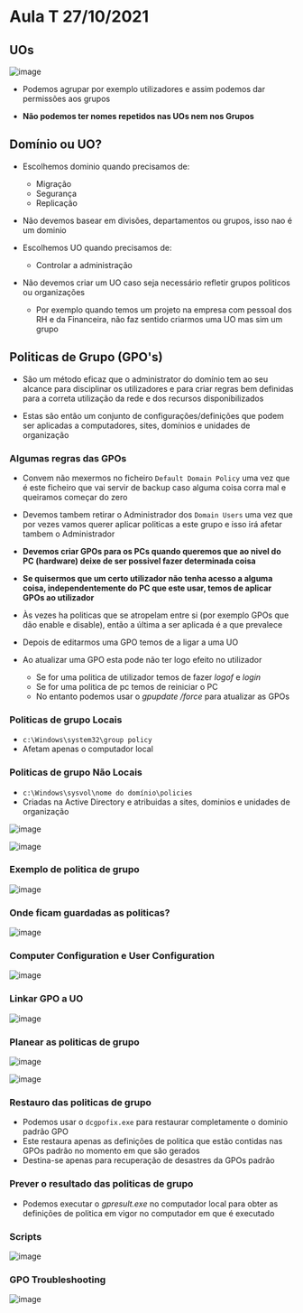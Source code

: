 # Aula T 27/10/2021


## UOs

![image](https://user-images.githubusercontent.com/12052283/139958279-9f468296-eebe-43f3-8687-f347c6002590.png)

- Podemos agrupar por exemplo utilizadores e assim podemos dar permissões aos grupos

- **Não podemos ter nomes repetidos nas UOs nem nos Grupos**


## Domínio ou UO?

- Escolhemos dominio quando precisamos de:
  - Migração
  - Segurança
  - Replicação
  
- Não devemos basear em divisões, departamentos ou grupos, isso nao é um dominio

- Escolhemos UO quando precisamos de:
  - Controlar a administração
  
- Não devemos criar um UO caso seja necessário refletir grupos politicos ou organizações
  - Por exemplo quando temos um projeto na empresa com pessoal dos RH e da Financeira, não faz sentido criarmos uma UO mas sim um grupo
  
## Politicas de Grupo (GPO's)

- São um método eficaz que o administrator do domínio tem ao seu alcance para disciplinar os utilizadores e para criar regras bem definidas para a correta utilização da rede e dos recursos disponibilizados

- Estas são então um conjunto de configurações/definições que podem ser aplicadas a computadores, sites, domínios e unidades de organização

### Algumas regras das GPOs

- Convem não mexermos no ficheiro `Default Domain Policy` uma vez que é este ficheiro que vai servir de backup caso alguma coisa corra mal e queiramos começar do zero

- Devemos tambem retirar o Administrador dos `Domain Users` uma vez que por vezes vamos querer aplicar politicas a este grupo e isso irá afetar tambem o Administrador

- **Devemos criar GPOs para os PCs quando queremos que ao nivel do PC (hardware) deixe de ser possivel fazer determinada coisa**

- **Se quisermos que um certo utilizador não tenha acesso a alguma coisa, independentemente do PC que este usar, temos de aplicar GPOs ao utilizador**

- Às vezes ha politicas que se atropelam entre si (por exemplo GPOs que dão enable e disable), então a última a ser aplicada é a que prevalece

- Depois de editarmos uma GPO temos de a ligar a uma UO

- Ao atualizar uma GPO esta pode não ter logo efeito no utilizador
  - Se for uma politica de utilizador temos de fazer *logof* e *login*
  - Se for uma politica de pc temos de reiniciar o PC
  - No entanto podemos usar o *gpupdate /force* para atualizar as GPOs

### Politicas de grupo Locais

- `c:\Windows\system32\group policy`
- Afetam apenas o computador local

### Politicas de grupo Não Locais

- `c:\Windows\sysvol\nome do domínio\policies`
- Criadas na Active Directory e atribuidas a sites, dominios e unidades de organização

![image](https://user-images.githubusercontent.com/12052283/139958956-936b09dd-c6c8-4836-aace-6e4ff50e16f8.png)

![image](https://user-images.githubusercontent.com/12052283/139959189-ffcb339e-11e7-4ae6-915c-2451eb7c21dd.png)

### Exemplo de politica de grupo

![image](https://user-images.githubusercontent.com/12052283/139959231-bc46aa7a-9fcb-4dcb-a5e6-239b1cef228b.png)

### Onde ficam guardadas as politicas?

![image](https://user-images.githubusercontent.com/12052283/139959387-26250797-e2f2-48c8-aa43-7a2e37b514cd.png)

### Computer Configuration e User Configuration

![image](https://user-images.githubusercontent.com/12052283/139959980-17b39f14-dcce-4230-9830-dd394ba221bf.png)

### Linkar GPO a UO

![image](https://user-images.githubusercontent.com/12052283/139960145-baeb2fd6-cf97-4581-8c12-a8b7bdded7a0.png)

### Planear as politicas de grupo

![image](https://user-images.githubusercontent.com/12052283/139960214-9cc6c3c7-37b3-47c3-9b18-7f55e7f8f23c.png)

![image](https://user-images.githubusercontent.com/12052283/139960247-1d3d1aa0-8a45-49ac-9102-e3ac6bc03952.png)

### Restauro das politicas de grupo

- Podemos usar o `dcgpofix.exe` para restaurar completamente o dominio padrão GPO
- Este restaura apenas as definições de politica que estão contidas nas GPOs padrão no momento em que são gerados
- Destina-se apenas para recuperação de desastres da GPOs padrão

### Prever o resultado das politicas de grupo

- Podemos executar o *gpresult.exe* no computador local para obter as definições de politica em vigor no computador em que é executado

### Scripts

![image](https://user-images.githubusercontent.com/12052283/139960566-766a8534-9bdb-4757-b745-6a685c7219d2.png)

### GPO Troubleshooting

![image](https://user-images.githubusercontent.com/12052283/139960768-9f81813e-23e7-41dd-b442-6878c6390f13.png)
